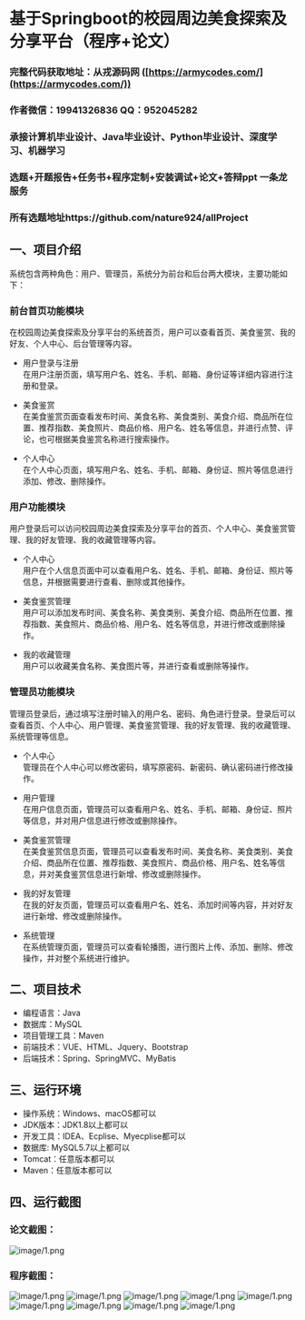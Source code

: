 基于Springboot的校园周边美食探索及分享平台（程序+论文）
=
### 完整代码获取地址：从戎源码网 ([https://armycodes.com/](https://armycodes.com/))
### 作者微信：19941326836  QQ：952045282 
### 承接计算机毕业设计、Java毕业设计、Python毕业设计、深度学习、机器学习
### 选题+开题报告+任务书+程序定制+安装调试+论文+答辩ppt 一条龙服务
### 所有选题地址https://github.com/nature924/allProject

一、项目介绍
---
系统包含两种角色：用户、管理员，系统分为前台和后台两大模块，主要功能如下：

### 前台首页功能模块
在校园周边美食探索及分享平台的系统首页，用户可以查看首页、美食鉴赏、我的好友、个人中心、后台管理等内容。

- 用户登录与注册  
  在用户注册页面，填写用户名、姓名、手机、邮箱、身份证等详细内容进行注册和登录。

- 美食鉴赏  
  在美食鉴赏页面查看发布时间、美食名称、美食类别、美食介绍、商品所在位置、推荐指数、美食照片、商品价格、用户名、姓名等信息，并进行点赞、评论，也可根据美食鉴赏名称进行搜索操作。

- 个人中心  
  在个人中心页面，填写用户名、姓名、手机、邮箱、身份证、照片等信息进行添加、修改、删除操作。

### 用户功能模块
用户登录后可以访问校园周边美食探索及分享平台的首页、个人中心、美食鉴赏管理、我的好友管理、我的收藏管理等内容。

- 个人中心  
  用户在个人信息页面中可以查看用户名、姓名、手机、邮箱、身份证、照片等信息，并根据需要进行查看、删除或其他操作。

- 美食鉴赏管理  
  用户可以添加发布时间、美食名称、美食类别、美食介绍、商品所在位置、推荐指数、美食照片、商品价格、用户名、姓名等信息，并进行修改或删除操作。

- 我的收藏管理  
  用户可以收藏美食名称、美食图片等，并进行查看或删除等操作。

### 管理员功能模块
管理员登录后，通过填写注册时输入的用户名、密码、角色进行登录。登录后可以查看首页、个人中心、用户管理、美食鉴赏管理、我的好友管理、我的收藏管理、系统管理等信息。

- 个人中心  
  管理员在个人中心可以修改密码，填写原密码、新密码、确认密码进行修改操作。

- 用户管理  
  在用户信息页面，管理员可以查看用户名、姓名、手机、邮箱、身份证、照片等信息，并对用户信息进行修改或删除操作。

- 美食鉴赏管理  
  在美食鉴赏信息页面，管理员可以查看发布时间、美食名称、美食类别、美食介绍、商品所在位置、推荐指数、美食照片、商品价格、用户名、姓名等信息，并对美食鉴赏信息进行新增、修改或删除操作。

- 我的好友管理  
  在我的好友页面，管理员可以查看用户名、姓名、添加时间等内容，并对好友进行新增、修改或删除操作。

- 系统管理  
  在系统管理页面，管理员可以查看轮播图，进行图片上传、添加、删除、修改操作，并对整个系统进行维护。




二、项目技术
---
- 编程语言：Java
- 数据库：MySQL
- 项目管理工具：Maven
- 前端技术：VUE、HTML、Jquery、Bootstrap
- 后端技术：Spring、SpringMVC、MyBatis

三、运行环境
---
- 操作系统：Windows、macOS都可以
- JDK版本：JDK1.8以上都可以
- 开发工具：IDEA、Ecplise、Myecplise都可以
- 数据库: MySQL5.7以上都可以
- Tomcat：任意版本都可以
- Maven：任意版本都可以

四、运行截图
---
### 论文截图：
![image/1.png](limage/1.png)

### 程序截图：
![image/1.png](image/图片1.png)
![image/1.png](image/图片2.png)
![image/1.png](image/图片3.png)
![image/1.png](image/图片4.png)
![image/1.png](image/图片5.png)
![image/1.png](image/图片6.png)
![image/1.png](image/图片7.png)
![image/1.png](image/图片8.png)
![image/1.png](image/图片9.png)


